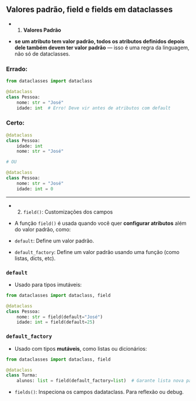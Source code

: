 ##  Valores padrão, field e fields em dataclasses
+ 1. **Valores Padrão**
- **se um atributo tem valor padrão, todos os atributos definidos depois dele também devem ter valor padrão** — isso é uma regra da linguagem, não só de dataclasses.

### Errado:
```python
from dataclasses import dataclass

@dataclass
class Pessoa:
    nome: str = "José"
    idade: int  # Erro! Deve vir antes de atributos com default
```

### Certo:
```python
@dataclass
class Pessoa:
    idade: int
    nome: str = "José"

# OU

@dataclass
class Pessoa:
    nome: str = "José"
    idade: int = 0
```

---

+ 2. `field()`: Customizações dos campos

- A função `field()` é usada quando você quer **configurar atributos** além do valor padrão, como:

- `default`: Define um valor padrão.
- `default_factory`: Define um valor padrão usando uma função (como listas, dicts, etc).


###  `default`
+ Usado para tipos imutáveis:

```python
from dataclasses import dataclass, field

@dataclass
class Pessoa:
    nome: str = field(default="José")
    idade: int = field(default=25)
```

###  `default_factory`
+ Usado com tipos **mutáveis**, como listas ou dicionários:

```python
from dataclasses import dataclass, field

@dataclass
class Turma:
    alunos: list = field(default_factory=list)  # Garante lista nova para cada instância
```

- `fields()`: Inspeciona os campos dadataclass. Para reflexão ou debug.
